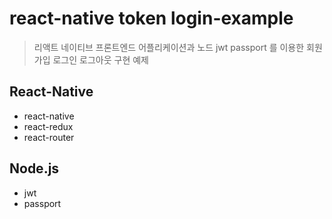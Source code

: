 # react-native token login-example

> 리액트 네이티브 프론트엔드 어플리케이션과 노드 jwt passport 를 이용한 회원가입 로그인 로그아웃 구현 예제

## React-Native
* react-native
* react-redux
* react-router

## Node.js
* jwt
* passport
